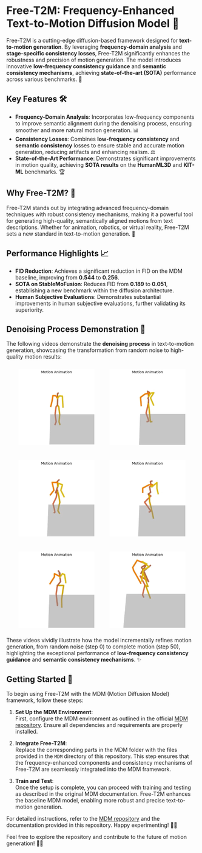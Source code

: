 # Free-T2M: Frequency-Enhanced Text-to-Motion Diffusion Model 🚀

Free-T2M is a cutting-edge diffusion-based framework designed for **text-to-motion generation**. By leveraging **frequency-domain analysis** and **stage-specific consistency losses**, Free-T2M significantly enhances the robustness and precision of motion generation. The model introduces innovative **low-frequency consistency guidance** and **semantic consistency mechanisms**, achieving **state-of-the-art (SOTA)** performance across various benchmarks. 🌟

## Key Features 🛠️

- **Frequency-Domain Analysis**: Incorporates low-frequency components to improve semantic alignment during the denoising process, ensuring smoother and more natural motion generation. 📊
- **Consistency Losses**: Combines **low-frequency consistency** and **semantic consistency** losses to ensure stable and accurate motion generation, reducing artifacts and enhancing realism. ⚖️
- **State-of-the-Art Performance**: Demonstrates significant improvements in motion quality, achieving **SOTA results** on the **HumanML3D** and **KIT-ML** benchmarks. 🏆

## Why Free-T2M? 🤔

Free-T2M stands out by integrating advanced frequency-domain techniques with robust consistency mechanisms, making it a powerful tool for generating high-quality, semantically aligned motions from text descriptions. Whether for animation, robotics, or virtual reality, Free-T2M sets a new standard in text-to-motion generation. 🎯

## Performance Highlights 📈

- **FID Reduction**: Achieves a significant reduction in FID on the MDM baseline, improving from **0.544** to **0.256**.
- **SOTA on StableMoFusion**: Reduces FID from **0.189** to **0.051**, establishing a new benchmark within the diffusion architecture.
- **Human Subjective Evaluations**: Demonstrates substantial improvements in human subjective evaluations, further validating its superiority.

## Denoising Process Demonstration 🎥

The following videos demonstrate the **denoising process** in text-to-motion generation, showcasing the transformation from random noise to high-quality motion results:

<div style="display: flex; justify-content: center; gap: 20px; flex-wrap: wrap;">
  <img src="Visualization/Noise/21_0.gif" width="200" style="margin: 10px;">
  <img src="Visualization/Noise/21_10.gif" width="200" style="margin: 10px;">
  <img src="Visualization/Noise/21_20.gif" width="200" style="margin: 10px;">
  <img src="Visualization/Noise/21_30.gif" width="200" style="margin: 10px;">
  <img src="Visualization/Noise/21_40.gif" width="200" style="margin: 10px;">
  <img src="Visualization/Noise/21_50.gif" width="200" style="margin: 10px;">
</div>

These videos vividly illustrate how the model incrementally refines motion generation, from random noise (step 0) to complete motion (step 50), highlighting the exceptional performance of **low-frequency consistency guidance** and **semantic consistency mechanisms**. ✨

## Getting Started 🚀

To begin using Free-T2M with the MDM (Motion Diffusion Model) framework, follow these steps:

1. **Set Up the MDM Environment**:  
   First, configure the MDM environment as outlined in the official [MDM repository](https://github.com/GuyTevet/motion-diffusion-model). Ensure all dependencies and requirements are properly installed.

2. **Integrate Free-T2M**:  
   Replace the corresponding parts in the MDM folder with the files provided in the `MDM` directory of this repository. This step ensures that the frequency-enhanced components and consistency mechanisms of Free-T2M are seamlessly integrated into the MDM framework.

3. **Train and Test**:  
   Once the setup is complete, you can proceed with training and testing as described in the original MDM documentation. Free-T2M enhances the baseline MDM model, enabling more robust and precise text-to-motion generation.

For detailed instructions, refer to the [MDM repository](https://github.com/GuyTevet/motion-diffusion-model) and the documentation provided in this repository. Happy experimenting! 🚀✨

Feel free to explore the repository and contribute to the future of motion generation! 🚀✨
